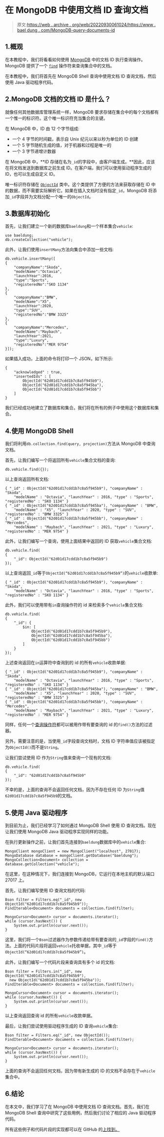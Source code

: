 # 在 MongoDB 中使用文档 ID 查询文档

> 原文:[https://web . archive . org/web/20220930061024/https://www . bael dung . com/MongoDB-query-documents-id](https://web.archive.org/web/20220930061024/https://www.baeldung.com/mongodb-query-documents-id)

## 1.概观

在本教程中，我们将看看如何使用 [MongoDB](/web/20220810175714/https://www.baeldung.com/java-mongodb) 中的文档 ID 执行查询操作。MongoDB 提供了一个 [`find`](/web/20220810175714/https://www.baeldung.com/mongodb-find) 操作符来查询集合中的文档。

在本教程中，我们将首先在 MongoDB Shell 查询中使用文档 ID 查询文档，然后使用 Java 驱动程序代码。

## 2.MongoDB 文档的文档 ID 是什么？

就像任何其他数据库管理系统一样，MongoDB 要求存储在集合中的每个文档都有一个惟一的标识符。这个唯一标识符充当集合的主键。

在 MongoDB 中，ID 由 12 个字节组成:

*   一个 4 字节的时间戳，表示自 Unix 纪元以来以秒为单位的 ID 创建
*   一个 5 字节随机生成的值，对于机器和过程是唯一的
*   一个 3 字节递增计数器

在 MongoDB 中，**ID 存储在名为`_id`的字段中，由客户端生成。**因此，应该在将文档发送到数据库之前生成 ID。在客户端，我们可以使用驱动程序生成的 ID，也可以生成自定义 ID。

唯一标识符存储在 [`ObjectId`](https://web.archive.org/web/20220810175714/https://www.mongodb.com/docs/manual/reference/method/ObjectId/) 类中。这个类提供了方便的方法来获取存储在 ID 中的数据，而不需要实际解析它。如果在插入文档时没有指定`_id`，MongoDB 将添加`_id`字段并为文档分配一个唯一的`ObjectId`。

## 3.数据库初始化

首先，让我们建立一个新的数据库`baeldung`和一个样本集合`vehicle`:

```
use baeldung;
db.createCollection("vehicle");
```

此外，让我们使用`insertMany`方法向集合中添加一些文档:

```
db.vehicle.insertMany([
{
    "companyName":"Skoda", 
    "modelName":"Octavia",
    "launchYear":2016,
    "type":"Sports",
    "registeredNo":"SKO 1134"
},
{ 
    "companyName":"BMW",
    "modelName":"X5",
    "launchYear":2020,
    "type":"SUV",
    "registeredNo":"BMW 3325"
},
{
    "companyName":"Mercedes",
    "modelName":"Maybach",
    "launchYear":2021,
    "type":"Luxury",
    "registeredNo":"MER 9754"
}]);
```

如果插入成功，上面的命令将打印一个 JSON，如下所示:

```
{
    "acknowledged" : true,
    "insertedIds" : [
        ObjectId("62d01d17cdd1b7c8a5f945b9"),
        ObjectId("62d01d17cdd1b7c8a5f945ba"),
        ObjectId("62d01d17cdd1b7c8a5f945bb")
    ]
}
```

我们已经成功地建立了数据库和集合。我们将在所有的例子中使用这个数据库和集合。

## 4.使用 MongoDB Shell

我们将利用`db.collection.find(query, projection)`方法从 MongoDB 中查询文档。

首先，让我们编写一个将返回所有`vehicle`集合文档的查询:

```
db.vehicle.find({});
```

以上查询返回所有文档:

```
{ "_id" : ObjectId("62d01d17cdd1b7c8a5f945b9"), "companyName" : "Skoda",
    "modelName" : "Octavia", "launchYear" : 2016, "type" : "Sports", "registeredNo" : "SKO 1134" }
{ "_id" : ObjectId("62d01d17cdd1b7c8a5f945ba"), "companyName" : "BMW",
    "modelName" : "X5", "launchYear" : 2020, "type" : "SUV", "registeredNo" : "BMW 3325" }
{ "_id" : ObjectId("62d01d17cdd1b7c8a5f945bb"), "companyName" : "Mercedes",
    "modelName" : "Maybach", "launchYear" : 2021, "type" : "Luxury", "registeredNo" : "MER 9754" }
```

此外，让我们编写一个查询，使用上面结果中返回的 ID 获取`vehicle`集合文档:

```
db.vehicle.find(
{
    "_id": ObjectId("62d01d17cdd1b7c8a5f945b9")
});
```

以上查询返回`_id`等于`ObjectId(“62d01d17cdd1b7c8a5f945b9”)`的`vehicle`收款单:

```
{ "_id" : ObjectId("62d01d17cdd1b7c8a5f945b9"), "companyName" : "Skoda",
    "modelName" : "Octavia", "launchYear" : 2016, "type" : "Sports", "registeredNo" : "SKO 1134" }
```

此外，我们可以使用带有`in`查询操作符的 id 来检索多个`vehicle`集合文档:

```
db.vehicle.find(
{
    "_id": {
        $in: [
            ObjectId("62d01d17cdd1b7c8a5f945b9"),
            ObjectId("62d01d17cdd1b7c8a5f945ba"),
            ObjectId("62d01d17cdd1b7c8a5f945bb")
        ]
    }
});
```

上述查询返回在`in`运算符中查询到的 id 的所有`vehicle`收款单据:

```
{ "_id" : ObjectId("62d01d17cdd1b7c8a5f945b9"), "companyName" : "Skoda",
    "modelName" : "Octavia", "launchYear" : 2016, "type" : "Sports", "registeredNo" : "SKO 1134" }
{ "_id" : ObjectId("62d01d17cdd1b7c8a5f945ba"), "companyName" : "BMW",
    "modelName" : "X5", "launchYear" : 2020, "type" : "SUV", "registeredNo" : "BMW 3325" }
{ "_id" : ObjectId("62d01d17cdd1b7c8a5f945bb"), "companyName" : "Mercedes",
    "modelName" : "Maybach", "launchYear" : 2021, "type" : "Luxury", "registeredNo" : "MER 9754" }
```

同样，任何一个[查询操作符](https://web.archive.org/web/20220810175714/https://www.mongodb.com/docs/manual/reference/operator/query/)都可以被用作带有要查询的 id 的`find()`方法的过滤器。

另外，需要注意的是，当使用`_id`字段查询文档时，文档 ID 字符串值应该被指定为`ObjectId()`而不是`String`。

让我们尝试使用 ID 作为`String`值来查询一个现有的文档:

```
db.vehicle.find(
{
    "_id": "62d01d17cdd1b7c8a5f945b9"
});
```

不幸的是，上面的查询不会返回任何文档，因为不存在任何 ID 为`String`值`62d01d17cdd1b7c8a5f945b9`的文档。

## 5.使用 Java 驱动程序

到目前为止，我们已经学习了如何通过 MongoDB Shell 使用 ID 查询文档。现在让我们使用 MongoDB Java 驱动程序实现同样的功能。

在执行更新操作之前，让我们首先连接到`baeldung`数据库中的`vehicle`集合:

```
MongoClient mongoClient = new MongoClient("localhost", 27017);
MongoDatabase database = mongoClient.getDatabase("baeldung");
MongoCollection<Document> collection = database.getCollection("vehicle");
```

在这里，在这种情况下，我们连接到 MongoDB，它运行在本地主机的默认端口 27017 上。

首先，让我们编写使用 ID 查询文档的代码:

```
Bson filter = Filters.eq("_id", new ObjectId("62d01d17cdd1b7c8a5f945b9"));
FindIterable<Document> documents = collection.find(filter);

MongoCursor<Document> cursor = documents.iterator();
while (cursor.hasNext()) {
    System.out.println(cursor.next());
}
```

这里，我们将一个`Bson`过滤器作为参数传递给带有要查询的`_id`字段的`find()`方法。上面的代码片段将返回`vehicle`托收单据，其中`_id`等于`ObjectId(“62d01d17cdd1b7c8a5f945b9”)`。

此外，让我们编写一个代码片段来查询具有多个 id 的文档:

```
Bson filter = Filters.in("_id", new ObjectId("62d01d17cdd1b7c8a5f945b9"),
  new ObjectId("62d01d17cdd1b7c8a5f945ba"));
FindIterable<Document> documents = collection.find(filter);

MongoCursor<Document> cursor = documents.iterator();
while (cursor.hasNext()) {
    System.out.println(cursor.next());
}
```

以上查询返回查询 id 的所有`vehicle`收款单据。

最后，让我们尝试使用驱动程序生成的 ID 查询`vehicle`集合:

```
Bson filter = Filters.eq("_id", new ObjectId());
FindIterable<Document> documents = collection.find(filter);

MongoCursor<Document> cursor = documents.iterator();
while (cursor.hasNext()) {
    System.out.println(cursor.next());
}
```

上面的查询不会返回任何文档，因为带有新生成的 ID 的文档不会存在于`vehicle`集合中。

## 6.结论

在本文中，我们学习了在 MongoDB 中使用文档 ID 查询文档。首先，我们在 MongoDB Shell 查询中研究了这些用例，然后我们讨论了相应的 Java 驱动程序代码。

所有这些例子和代码片段的实现都可以在 GitHub 的[上找到。](https://web.archive.org/web/20220810175714/https://github.com/eugenp/tutorials/tree/master/persistence-modules/java-mongodb-3)